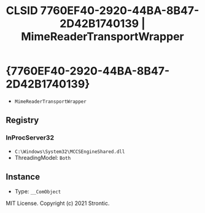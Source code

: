 ﻿---
title: "CLSID 7760EF40-2920-44BA-8B47-2D42B1740139 | MimeReaderTransportWrapper"
excerpt: What is COM-Object CLSID 7760EF40-2920-44BA-8B47-2D42B1740139?
---

# {7760EF40-2920-44BA-8B47-2D42B1740139}

* `MimeReaderTransportWrapper`

## Registry


### InProcServer32

* `C:\Windows\System32\MCCSEngineShared.dll`
* ThreadingModel: `Both`

## Instance

* Type: `__ComObject`

MIT License. Copyright (c) 2021 Strontic.


